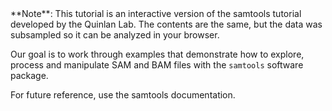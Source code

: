 <script>
import Link from "components/Link.svelte";
import Alert from "components/Alert.svelte";
</script>

<Alert>
	**Note**: This tutorial is an interactive version of the <Link href="http://quinlanlab.org/tutorials/samtools/samtools.html">samtools tutorial</Link> developed by the Quinlan Lab. The contents are the same, but the data was subsampled so it can be analyzed in your browser.
</Alert>

Our goal is to work through examples that demonstrate how to explore, process and manipulate SAM and BAM files with the `samtools` software package.

For future reference, use the samtools <Link href="http://www.htslib.org/doc/samtools.html">documentation</Link>.
